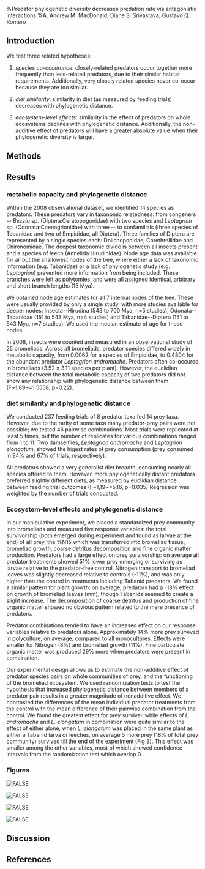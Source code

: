 %Predator phylogenetic diversity decreases predation rate via antagonistic interactions
%A. Andrew M. MacDonald, Diane S. Srivastava, Gustavo Q. Romero







## Introduction


<!-- 
Predators are present in most ecosystems, and are important functional groups in determining ecosystem function.  While predator-prey relationships have been studied for a long time, we understand little of the effects of predator diversity on whole communites and ecosystems.  Phylogenetic diversity of plants may correlates well with community level variables, but as yet studies of predator combinations rarely use measures of predator phylogenetic diversity.  In our study we present results from patterns of predator co-occurance, feeding trials, finally a community-level experiment in which we directly manipulated phylogenetic diversity of predators.  In each we ask if the phylogenetic distance between predators is related to similarity, or if diversity is correlated with effect on ecosystem function
.
Decreasing predator richness has been shown to increase herbivory [@Byrnes2006] in a three-level kelp food web.  As these authors point out, the effect of diversity on ecosystem functioning is better known for lower tropic levels, rather than predators.   
Predator combinations can have many different outcomes.  From the perspective of ecosystem function it is important to consider whether these result in more or less top-down control.  Predator effects can be direct via changes in consumption, indirect via non-consumptive effects.  in other words, it can be via the effects of predators on each other, or on their prey, and directly or indirectly.  Therefore, in our experiment we tracked both predator and prey survival to the end of the experiment

for example, predators can kill each other, or decrease feeding rates. 
-->

We test three related hypotheses: 

1. *species co-occurance*: closely-related predators occur together more frequently than less-related predators, due to their similar habitat requirements.  Additionally, very closely related species never co-occur because they are  too similar.

2. *diet similarity*: similarity in diet (as measured by feeding trials) decreases with phylogenetic distance.

3. *ecosystem-level effects*: similarity in the effect of predators on whole ecosystems declines with phylogenetic distance.  Additionally, the non-additive effect of predators will have a greater absolute value when their phylogenetic diversity is larger.


## Methods

<!-- 
We combined predators together in species pairs that represented a
range of relatedness: congeners (two congeneric damselflies,
*Leptagrion andromache* and *Leptagrion elongatum*), two
insects (a damselfly, *L. elongatum* and a predatory fly
(Diptera: Tabanidae)) and two invertebrates (*L. elongatum* and
leeches).  We also included these four species in monoculture, along
with a predator-free control (8 treatments, n=5).  Combinations were
substitutive, maintaining the same amount of predator metabolic
capacity (biomass raised to the power of 0.69, predicting the scaling
of metabolism with body mass [@Brown2004]) in each.  Response
variables included the rate of decomposition of leaves, bromeliad
growth and insect emergence.  This experiment allows the estimation of
the effect of each predator species from monoculture treatments, as
well as the detection of non-additive effects in predator
combinations. 

In Feburary 2011, bromeliads between 90 and 200ml were collected,
thoroughly washed and soaked for 12 hours in a tub of water.  They
were then hung for 48 hours to dry.  One bromeliad dissected after
this procedure contained no insects.

Each bromeliad was supplied with dried leaves, simulating natural
detritus inputs from the canopy.  We enriched these leaves with N-15
by fertilizing five (Jabuticaba, *Plinia cauliflora*) plants with
40ml/pot/day of 5g/L ammonium sulphate containing 10 percent atom
excess of N15. *duration*. started on 27/1/2011
Whole leaves were then picked from plants and air-dried until constant
weight, and then soaked for three days and the water discarded.  About
1.5 g of leaves were placed in each bromeliad (1.5006 ± 0.0248). 

Each bromeliad was stocked with a representative insect community.
The densities of each prey taxon were calculated from a 2008
observational dataset, using data from bromeliads of similar size to
those in our experiment (DS Srivastava, upub. data).  All densities
used were within the range of these calculated abundances, and all
experimental bromeliads received the same insect community.  Halfway
through the experiment, insects were added to bromeliads a second
time.

\begin{table}
  \centering
  \caption{densities of each species}
  \label{tab:sppden}
  \begin{tabular}{l l}
    \hline
    \emph{Chironomus detriticula} & 10 \\
    \emph{Polypedium} sp. 1 & 4 \\
    \emph{Polypedium} sp. 2 & 2 \\
    \emph{Psychodid} sp. 1 & 1 \\
    \emph{Scyrtes} sp. A & 5 \\
    \emph{Culex} spp. & 4 \\
    \emph{Trentepholia} sp. & 1
  \end{tabular}
\end{table}

After addition of the prey community, all bromeliads were enclosed
with a mesh cage and checked daily for emergence of adults. 

-->

<!-- Our central hypothesis is that the phylogenetic relationships among predatory taxa in this system can be used to interpret their ecology.  Specifically, we test the hypothesis that phylogenetic relatedness is negatively correlated with probability of co-occurance, positively with diet similarity.  Consequently, we might predict that ecosystem function peaks at some intermediate level of phylogenetic diversity -- where predators occur but where their similarity creates complementarity. -->

## Results













### metabolic capacity and phylogenetic distance







Within the 2008 observational dataset, we identified 14 species as predators. These predators vary in taxonomic relatedness: from congeners -- _Bezzia_ sp. (Diptera:Ceratopogonidae) with two species and _Leptagrion_ sp. (Odonata:Coenagrionidae) with three --  to confamilials (three species of Tabanidae and two of Empididae, all Diptera). Three families of Diptera are represented by a single species each: Dolichopodidae, Corethrellidae and Chironomidae. The deepest taxonomic divide is between all insects present and a species of leech (Annelida:Hirudinidae). Node age data was available for all but the shallowest nodes of the tree, where either a lack of taxonomic information (e.g. Tabanidae) or a lack of phylogenetic study (e.g. _Leptagrion_) prevented more information from being included.  These branches were left as polytomies, and were all assigned identical, arbitrary and short branch lengths (15 Mya).

We obtained node age estimates for all 7 internal nodes of the tree.  These were usually provided by only a single study, with more studies available for deeper nodes: Insecta--Hirudina (543 to 700 Mya, n=5 studies), Odonata--Tabanidae (151 to 543 Mya, n=4 studies) and Tabanidae--Diptera (151 to 543 Mya, n=7 studies).  We used the median estimate of age for these nodes.

In 2008, insects were counted and measured in an observational study of 25 bromeliads. Across all bromeliads, predator species differed widely in metabolic capacity, from 0.0062 for a species of Empididae, to 0.4804 for the abundant predator _Leptagrion andromache_.  Predators often co-occured in bromeliads ($3.52 \pm 3.11$ species per plant).  However, the euclidian distance between the total metabolic capacity of two predators did not show any relationship with phylogenetic distance between them (F~1,89~=1.5558, p=0.22).

### diet similarity and phylogenetic distance



We conducted 237 feeding trials of 8 predator taxa fed 14 prey taxa.  However, due to the rarity of some taxa many predator-prey pairs were not possible; we tested 46 pairwise combinations.  Most trials were replicated at least 5 times, but the number of replicates for various combinations ranged from 1 to 11.  Two damselflies, _Leptagrion andromache_ and _Leptagrion elongatum_, showed the higest rates of prey consumption (prey consumed in 94% and 67% of trials, respectively). 




All predators showed a very generalist diet breadth, consuming nearly all species offered to them.  However, more phylogenetically distant predators preferred slightly different diets, as measured by euclidian distance between feeding trial outcomes (F~1,19~=5.16, p=0.035)  Regression was weighted by the number of trials conducted.

### Ecosystem-level effects and phylogenetic distance




In our manipulative experiment, we placed a standardized prey community into bromeliads and measured five response variables: the total survivorship (both emerged during experiment and found as larvae at the end) of all prey, the %N15 which was transferred into bromeliad tissue, bromeliad growth, coarse detritus decomposition and fine organic matter production.  Predators had a large effect on prey survivorship: on average all predator treatments showed 51% lower prey emerging or surviving as larvae relative to the predator-free control.  Nitrogen transport to bromeliad leaves was slightly decreased relative to controls (-11%), and was only higher than the control in treatments including Tabanid predators.  We found a similar pattern for plant growth: on average, predators had a -18% effect on growth of bromeliad leaves (mm), though Tabanids seemed to create a slight increase. The decomposition of coarse detritus and production of fine organic matter showed no obvious pattern related to the mere presence of predators.




Predator combinations tended to have an increased effect on our response variables relative to predators alone.  Approximately 14% more prey survived in polyculture, on average,  compared to all monocultures.  Effects were smaller for Nitrogen (8%) and bromeliad growth (11%). Fine particulate organic matter was produced 29% more when predators were present in combination.

Our experimental design allows us to estimate the non-additive effect of predator species pairs on whole communities of prey, and the functioning of the bromeliad ecosystem.  We used randomization tests to test the hypothesis that increased phylogenetic distance between members of a predator pair results in a greater magnitude of nonadditive effect.  We contrasted the differences of the mean individual predator treatments from the control with the mean difference of their pairwise combination from the control.  We found the greatest effect for prey survival: while effects of _L. andromache_ and _L. elongatum_ in combination were quite similar to the effect of either alone, when _L. elongatum_ was placed in the same plant as either a Tabanid larva or leeches, on average 5 more prey (18% of total prey community) survived till the end of the experiment (Fig 3).  This effect was smaller among the other variables, most of which showed confidence intervals from the randomization test which overlap 0.


### Figures

![FALSE](figure/FIG_metabolic_occurance_as_phylo.png) 



![FALSE](figure/FIG_feeding_trial_as_phylo.png) 


![FALSE](figure/FIG_PD_experiment_nonadditive.png) 



![FALSE](figure/FIG_experiment_responses.png) 



## Discussion



## References
